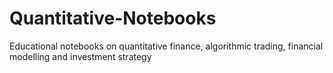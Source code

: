 # Quantitative-Notebooks
Educational notebooks on quantitative finance, algorithmic trading, financial modelling and investment strategy
